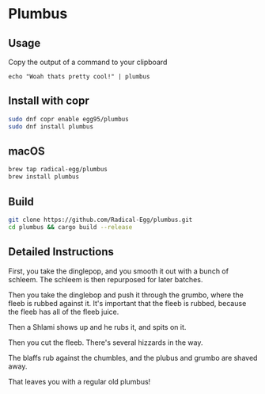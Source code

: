 # Plumbus


## Usage 

Copy the output of a command to your clipboard

```
echo "Woah thats pretty cool!" | plumbus
```

## Install with copr
```bash
sudo dnf copr enable egg95/plumbus
sudo dnf install plumbus
```

## macOS

```bash
brew tap radical-egg/plumbus
brew install plumbus
```

## Build
```bash
git clone https://github.com/Radical-Egg/plumbus.git
cd plumbus && cargo build --release
```

## Detailed Instructions

First, you take the dinglepop, and you smooth it out with a bunch of schleem. The schleem is then repurposed for later batches.

Then you take the dinglebop and push it through the grumbo, where the fleeb is rubbed against it. It's important that the fleeb is rubbed, because the fleeb has all of the fleeb juice.

Then a Shlami shows up and he rubs it, and spits on it.

Then you cut the fleeb. There's several hizzards in the way.

The blaffs rub against the chumbles, and the plubus and grumbo are shaved away.

That leaves you with a regular old plumbus!
